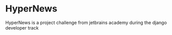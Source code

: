 # HyperNews
HyperNews is a project challenge from jetbrains academy during the django developer track
